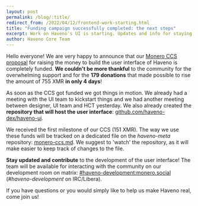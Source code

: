 ```yaml
---
layout: post
permalink: /blog/:title/
redirect_from: /2022/04/12/frontend-work-starting.html
title: "Funding campaign successfully completed: the next steps"
excerpt: Work on Haveno's UI is starting. Updates and info for staying updated and contribute
author: Haveno Core Team
---
```


Hello everyone! We are very happy to announce that our [Monero CCS proposal](https://ccs.getmonero.org/proposals/haveno-frontend.html) for raising the money to build the user interface of Haveno is completely funded. **We couldn't be more thankful** to the community for the overwhelming support and for the **179 donations** that made possible to rise the amount of 755 XMR **in only 4 days**!

As soon as the CCS got funded we got things in motion. We already had a meeting with the UI team to kickstart things and we had another meeting between designer, UI team and HCT yesterday. We also already created the **repository that will host the user interface**: [github.com/haveno-dex/haveno-ui](https://github.com/haveno-dex/haveno-ui).

We received the first milestone of our CCS (151 XMR). The way we use these funds will be tracked on a dedicated file on the *haveno-meta* repository: [monero-ccs.md](https://github.com/haveno-dex/haveno-meta/blob/master/monero-ccs.md). We suggest to 'watch' the repository, as it will make easier to keep track of changes to the file.

**Stay updated and contribute** to the development of the user interface! The team will be available for interacting with the community on our development room on matrix: [#haveno-development:monero.social](https://matrix.to/#/#haveno-development:monero.social) (*#haveno-development* on IRC/Libera).

If you have questions or you would simply like to help us make Haveno real, come join us!